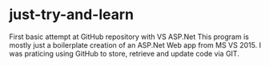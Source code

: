 # just-try-and-learn
First basic attempt at GitHub repository with VS ASP.Net
This program is mostly just a boilerplate creation of an ASP.Net Web app from MS VS 2015. I was praticing using GitHub to store, retrieve and update code via GIT.

